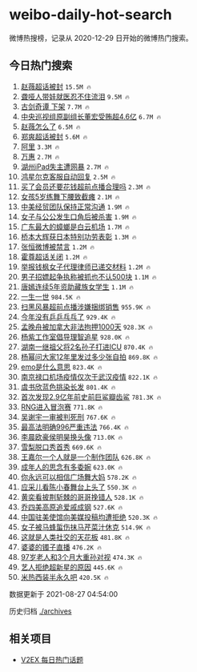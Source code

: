 # weibo-daily-hot-search

微博热搜榜，记录从 2020-12-29 日开始的微博热门搜索。

## 今日热门搜索

<!-- BEGIN -->

1. [赵薇超话被封](https://s.weibo.com/weibo?q=%E8%B5%B5%E8%96%87%E8%B6%85%E8%AF%9D%E8%A2%AB%E5%B0%81&Refer=top) `15.5M 🔥`
1. [聋哑人带娃就医忍不住流泪](https://s.weibo.com/weibo?q=%23%E8%81%8B%E5%93%91%E4%BA%BA%E5%B8%A6%E5%A8%83%E5%B0%B1%E5%8C%BB%E5%BF%8D%E4%B8%8D%E4%BD%8F%E6%B5%81%E6%B3%AA%23&Refer=top) `9.5M 🔥`
1. [古剑奇谭 下架](https://s.weibo.com/weibo?q=%E5%8F%A4%E5%89%91%E5%A5%87%E8%B0%AD%20%E4%B8%8B%E6%9E%B6&Refer=top) `7.7M 🔥`
1. [中央巡视组原副组长董宏受贿超4.6亿](https://s.weibo.com/weibo?q=%23%E4%B8%AD%E5%A4%AE%E5%B7%A1%E8%A7%86%E7%BB%84%E5%8E%9F%E5%89%AF%E7%BB%84%E9%95%BF%E8%91%A3%E5%AE%8F%E5%8F%97%E8%B4%BF%E8%B6%854.6%E4%BA%BF%23&Refer=top) `6.7M 🔥`
1. [赵薇怎么了](https://s.weibo.com/weibo?q=%E8%B5%B5%E8%96%87%E6%80%8E%E4%B9%88%E4%BA%86&Refer=top) `6.5M 🔥`
1. [郑爽超话被封](https://s.weibo.com/weibo?q=%23%E9%83%91%E7%88%BD%E8%B6%85%E8%AF%9D%E8%A2%AB%E5%B0%81%23&Refer=top) `5.6M 🔥`
1. [阿里](https://s.weibo.com/weibo?q=%E9%98%BF%E9%87%8C&Refer=top) `3.3M 🔥`
1. [万惠](https://s.weibo.com/weibo?q=%E4%B8%87%E6%83%A0&Refer=top) `2.7M 🔥`
1. [湖州iPad失主遭网暴](https://s.weibo.com/weibo?q=%23%E6%B9%96%E5%B7%9EiPad%E5%A4%B1%E4%B8%BB%E9%81%AD%E7%BD%91%E6%9A%B4%23&Refer=top) `2.7M 🔥`
1. [鸿星尔克客服自动回复](https://s.weibo.com/weibo?q=%23%E9%B8%BF%E6%98%9F%E5%B0%94%E5%85%8B%E5%AE%A2%E6%9C%8D%E8%87%AA%E5%8A%A8%E5%9B%9E%E5%A4%8D%23&Refer=top) `2.5M 🔥`
1. [买了会员还要花钱超前点播合理吗](https://s.weibo.com/weibo?q=%23%E4%B9%B0%E4%BA%86%E4%BC%9A%E5%91%98%E8%BF%98%E8%A6%81%E8%8A%B1%E9%92%B1%E8%B6%85%E5%89%8D%E7%82%B9%E6%92%AD%E5%90%88%E7%90%86%E5%90%97%23&Refer=top) `2.3M 🔥`
1. [女孩5岁练舞下腰致截瘫](https://s.weibo.com/weibo?q=%E5%A5%B3%E5%AD%A95%E5%B2%81%E7%BB%83%E8%88%9E%E4%B8%8B%E8%85%B0%E8%87%B4%E6%88%AA%E7%98%AB&Refer=top) `2.1M 🔥`
1. [中美经贸团队保持正常沟通](https://s.weibo.com/weibo?q=%E4%B8%AD%E7%BE%8E%E7%BB%8F%E8%B4%B8%E5%9B%A2%E9%98%9F%E4%BF%9D%E6%8C%81%E6%AD%A3%E5%B8%B8%E6%B2%9F%E9%80%9A&Refer=top) `1.9M 🔥`
1. [女子与公公发生口角后被杀害](https://s.weibo.com/weibo?q=%23%E5%A5%B3%E5%AD%90%E4%B8%8E%E5%85%AC%E5%85%AC%E5%8F%91%E7%94%9F%E5%8F%A3%E8%A7%92%E5%90%8E%E8%A2%AB%E6%9D%80%E5%AE%B3%23&Refer=top) `1.9M 🔥`
1. [广东最大的蟑螂是白云机场](https://s.weibo.com/weibo?q=%23%E5%B9%BF%E4%B8%9C%E6%9C%80%E5%A4%A7%E7%9A%84%E8%9F%91%E8%9E%82%E6%98%AF%E7%99%BD%E4%BA%91%E6%9C%BA%E5%9C%BA%23&Refer=top) `1.7M 🔥`
1. [桥本大辉获日本特别功劳表彰](https://s.weibo.com/weibo?q=%23%E6%A1%A5%E6%9C%AC%E5%A4%A7%E8%BE%89%E8%8E%B7%E6%97%A5%E6%9C%AC%E7%89%B9%E5%88%AB%E5%8A%9F%E5%8A%B3%E8%A1%A8%E5%BD%B0%23&Refer=top) `1.3M 🔥`
1. [张恒微博被禁言](https://s.weibo.com/weibo?q=%23%E5%BC%A0%E6%81%92%E5%BE%AE%E5%8D%9A%E8%A2%AB%E7%A6%81%E8%A8%80%23&Refer=top) `1.2M 🔥`
1. [霍尊超话关闭](https://s.weibo.com/weibo?q=%E9%9C%8D%E5%B0%8A%E8%B6%85%E8%AF%9D%E5%85%B3%E9%97%AD&Refer=top) `1.2M 🔥`
1. [举报钱枫女子代理律师已递交材料](https://s.weibo.com/weibo?q=%23%E4%B8%BE%E6%8A%A5%E9%92%B1%E6%9E%AB%E5%A5%B3%E5%AD%90%E4%BB%A3%E7%90%86%E5%BE%8B%E5%B8%88%E5%B7%B2%E9%80%92%E4%BA%A4%E6%9D%90%E6%96%99%23&Refer=top) `1.2M 🔥`
1. [男子招嫖起争执称被抓也不认500块](https://s.weibo.com/weibo?q=%23%E7%94%B7%E5%AD%90%E6%8B%9B%E5%AB%96%E8%B5%B7%E4%BA%89%E6%89%A7%E7%A7%B0%E8%A2%AB%E6%8A%93%E4%B9%9F%E4%B8%8D%E8%AE%A4500%E5%9D%97%23&Refer=top) `1.1M 🔥`
1. [唐嫣连续5年资助藏族女学生](https://s.weibo.com/weibo?q=%23%E5%94%90%E5%AB%A3%E8%BF%9E%E7%BB%AD5%E5%B9%B4%E8%B5%84%E5%8A%A9%E8%97%8F%E6%97%8F%E5%A5%B3%E5%AD%A6%E7%94%9F%23&Refer=top) `1.1M 🔥`
1. [一生一世](https://s.weibo.com/weibo?q=%E4%B8%80%E7%94%9F%E4%B8%80%E4%B8%96&Refer=top) `984.5K 🔥`
1. [扫黑风暴超前点播涉嫌捆绑销售](https://s.weibo.com/weibo?q=%23%E6%89%AB%E9%BB%91%E9%A3%8E%E6%9A%B4%E8%B6%85%E5%89%8D%E7%82%B9%E6%92%AD%E6%B6%89%E5%AB%8C%E6%8D%86%E7%BB%91%E9%94%80%E5%94%AE%23&Refer=top) `955.9K 🔥`
1. [今年没有乒乒乓乓了](https://s.weibo.com/weibo?q=%23%E4%BB%8A%E5%B9%B4%E6%B2%A1%E6%9C%89%E4%B9%92%E4%B9%92%E4%B9%93%E4%B9%93%E4%BA%86%23&Refer=top) `929.4K 🔥`
1. [孟晚舟被加拿大非法拘押1000天](https://s.weibo.com/weibo?q=%23%E5%AD%9F%E6%99%9A%E8%88%9F%E8%A2%AB%E5%8A%A0%E6%8B%BF%E5%A4%A7%E9%9D%9E%E6%B3%95%E6%8B%98%E6%8A%BC1000%E5%A4%A9%23&Refer=top) `928.3K 🔥`
1. [杨紫工作室倡导理智追星](https://s.weibo.com/weibo?q=%23%E6%9D%A8%E7%B4%AB%E5%B7%A5%E4%BD%9C%E5%AE%A4%E5%80%A1%E5%AF%BC%E7%90%86%E6%99%BA%E8%BF%BD%E6%98%9F%23&Refer=top) `928.0K 🔥`
1. [湖南一继祖父将2名孙子打进ICU](https://s.weibo.com/weibo?q=%23%E6%B9%96%E5%8D%97%E4%B8%80%E7%BB%A7%E7%A5%96%E7%88%B6%E5%B0%862%E5%90%8D%E5%AD%99%E5%AD%90%E6%89%93%E8%BF%9BICU%23&Refer=top) `870.4K 🔥`
1. [杨幂问大家12年里发过多少张自拍](https://s.weibo.com/weibo?q=%23%E6%9D%A8%E5%B9%82%E9%97%AE%E5%A4%A7%E5%AE%B612%E5%B9%B4%E9%87%8C%E5%8F%91%E8%BF%87%E5%A4%9A%E5%B0%91%E5%BC%A0%E8%87%AA%E6%8B%8D%23&Refer=top) `869.8K 🔥`
1. [emo是什么意思](https://s.weibo.com/weibo?q=%23emo%E6%98%AF%E4%BB%80%E4%B9%88%E6%84%8F%E6%80%9D%23&Refer=top) `823.4K 🔥`
1. [南京禄口机场疫情仅次于武汉疫情](https://s.weibo.com/weibo?q=%E5%8D%97%E4%BA%AC%E7%A6%84%E5%8F%A3%E6%9C%BA%E5%9C%BA%E7%96%AB%E6%83%85%E4%BB%85%E6%AC%A1%E4%BA%8E%E6%AD%A6%E6%B1%89%E7%96%AB%E6%83%85&Refer=top) `822.1K 🔥`
1. [虞书欣蓝色挑染长发](https://s.weibo.com/weibo?q=%23%E8%99%9E%E4%B9%A6%E6%AC%A3%E8%93%9D%E8%89%B2%E6%8C%91%E6%9F%93%E9%95%BF%E5%8F%91%23&Refer=top) `801.4K 🔥`
1. [首次发现2.9亿年前史前巨鲨瓣齿鲨](https://s.weibo.com/weibo?q=%23%E9%A6%96%E6%AC%A1%E5%8F%91%E7%8E%B02.9%E4%BA%BF%E5%B9%B4%E5%89%8D%E5%8F%B2%E5%89%8D%E5%B7%A8%E9%B2%A8%E7%93%A3%E9%BD%BF%E9%B2%A8%23&Refer=top) `781.3K 🔥`
1. [RNG进入冒泡赛](https://s.weibo.com/weibo?q=%23RNG%E8%BF%9B%E5%85%A5%E5%86%92%E6%B3%A1%E8%B5%9B%23&Refer=top) `771.8K 🔥`
1. [吴谢宇一审被判死刑](https://s.weibo.com/weibo?q=%23%E5%90%B4%E8%B0%A2%E5%AE%87%E4%B8%80%E5%AE%A1%E8%A2%AB%E5%88%A4%E6%AD%BB%E5%88%91%23&Refer=top) `767.6K 🔥`
1. [最高法明确996严重违法](https://s.weibo.com/weibo?q=%23%E6%9C%80%E9%AB%98%E6%B3%95%E6%98%8E%E7%A1%AE996%E4%B8%A5%E9%87%8D%E8%BF%9D%E6%B3%95%23&Refer=top) `766.4K 🔥`
1. [李晨欧豪侯明昊换头像](https://s.weibo.com/weibo?q=%23%E6%9D%8E%E6%99%A8%E6%AC%A7%E8%B1%AA%E4%BE%AF%E6%98%8E%E6%98%8A%E6%8D%A2%E5%A4%B4%E5%83%8F%23&Refer=top) `713.0K 🔥`
1. [雪梨脱口秀首秀](https://s.weibo.com/weibo?q=%23%E9%9B%AA%E6%A2%A8%E8%84%B1%E5%8F%A3%E7%A7%80%E9%A6%96%E7%A7%80%23&Refer=top) `669.6K 🔥`
1. [王嘉尔一个人就是一个制作团队](https://s.weibo.com/weibo?q=%23%E7%8E%8B%E5%98%89%E5%B0%94%E4%B8%80%E4%B8%AA%E4%BA%BA%E5%B0%B1%E6%98%AF%E4%B8%80%E4%B8%AA%E5%88%B6%E4%BD%9C%E5%9B%A2%E9%98%9F%23&Refer=top) `626.8K 🔥`
1. [成年人的思念有多委婉](https://s.weibo.com/weibo?q=%23%E6%88%90%E5%B9%B4%E4%BA%BA%E7%9A%84%E6%80%9D%E5%BF%B5%E6%9C%89%E5%A4%9A%E5%A7%94%E5%A9%89%23&Refer=top) `623.0K 🔥`
1. [你永远可以相信广场舞大妈](https://s.weibo.com/weibo?q=%23%E4%BD%A0%E6%B0%B8%E8%BF%9C%E5%8F%AF%E4%BB%A5%E7%9B%B8%E4%BF%A1%E5%B9%BF%E5%9C%BA%E8%88%9E%E5%A4%A7%E5%A6%88%23&Refer=top) `578.2K 🔥`
1. [应采儿看陈小春舞台上头了](https://s.weibo.com/weibo?q=%23%E5%BA%94%E9%87%87%E5%84%BF%E7%9C%8B%E9%99%88%E5%B0%8F%E6%98%A5%E8%88%9E%E5%8F%B0%E4%B8%8A%E5%A4%B4%E4%BA%86%23&Refer=top) `550.3K 🔥`
1. [黄奕看披荆斩棘的哥哥挽错人](https://s.weibo.com/weibo?q=%23%E9%BB%84%E5%A5%95%E7%9C%8B%E6%8A%AB%E8%8D%86%E6%96%A9%E6%A3%98%E7%9A%84%E5%93%A5%E5%93%A5%E6%8C%BD%E9%94%99%E4%BA%BA%23&Refer=top) `528.1K 🔥`
1. [乔四美高原追爱戚成钢](https://s.weibo.com/weibo?q=%23%E4%B9%94%E5%9B%9B%E7%BE%8E%E9%AB%98%E5%8E%9F%E8%BF%BD%E7%88%B1%E6%88%9A%E6%88%90%E9%92%A2%23&Refer=top) `527.6K 🔥`
1. [中国驻美使馆向美媒投稿均遭拒绝](https://s.weibo.com/weibo?q=%23%E4%B8%AD%E5%9B%BD%E9%A9%BB%E7%BE%8E%E4%BD%BF%E9%A6%86%E5%90%91%E7%BE%8E%E5%AA%92%E6%8A%95%E7%A8%BF%E5%9D%87%E9%81%AD%E6%8B%92%E7%BB%9D%23&Refer=top) `520.3K 🔥`
1. [女子被马蜂蜇伤抹马芹菜汁休克](https://s.weibo.com/weibo?q=%23%E5%A5%B3%E5%AD%90%E8%A2%AB%E9%A9%AC%E8%9C%82%E8%9C%87%E4%BC%A4%E6%8A%B9%E9%A9%AC%E8%8A%B9%E8%8F%9C%E6%B1%81%E4%BC%91%E5%85%8B%23&Refer=top) `514.9K 🔥`
1. [这就是人类社交的天花板](https://s.weibo.com/weibo?q=%23%E8%BF%99%E5%B0%B1%E6%98%AF%E4%BA%BA%E7%B1%BB%E7%A4%BE%E4%BA%A4%E7%9A%84%E5%A4%A9%E8%8A%B1%E6%9D%BF%23&Refer=top) `481.8K 🔥`
1. [婆婆的镯子直播](https://s.weibo.com/weibo?q=%23%E5%A9%86%E5%A9%86%E7%9A%84%E9%95%AF%E5%AD%90%E7%9B%B4%E6%92%AD%23&Refer=top) `476.2K 🔥`
1. [97岁老人和3个月大重孙对视](https://s.weibo.com/weibo?q=%2397%E5%B2%81%E8%80%81%E4%BA%BA%E5%92%8C3%E4%B8%AA%E6%9C%88%E5%A4%A7%E9%87%8D%E5%AD%99%E5%AF%B9%E8%A7%86%23&Refer=top) `474.3K 🔥`
1. [艺人拒绝超新星的原因](https://s.weibo.com/weibo?q=%23%E8%89%BA%E4%BA%BA%E6%8B%92%E7%BB%9D%E8%B6%85%E6%96%B0%E6%98%9F%E7%9A%84%E5%8E%9F%E5%9B%A0%23&Refer=top) `445.6K 🔥`
1. [米热西装半永久吧](https://s.weibo.com/weibo?q=%23%E7%B1%B3%E7%83%AD%E8%A5%BF%E8%A3%85%E5%8D%8A%E6%B0%B8%E4%B9%85%E5%90%A7%23&Refer=top) `420.5K 🔥`

数据更新于 2021-08-27 04:54:00

<!-- END -->

历史归档 [./archives](./archives)

## 相关项目

- [V2EX 每日热门话题](https://github.com/boojack/v2ex-daily-hot-topic)
